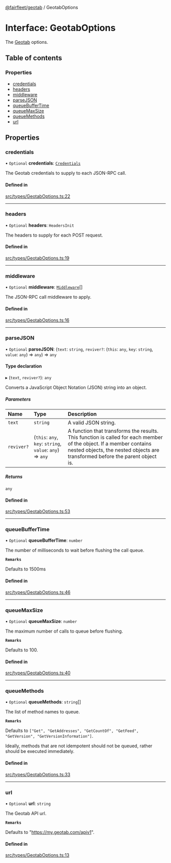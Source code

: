 [@fairfleet/geotab](../README.md) / GeotabOptions

# Interface: GeotabOptions

The [Geotab](Geotab.md) options.

## Table of contents

### Properties

- [credentials](GeotabOptions.md#credentials)
- [headers](GeotabOptions.md#headers)
- [middleware](GeotabOptions.md#middleware)
- [parseJSON](GeotabOptions.md#parsejson)
- [queueBufferTime](GeotabOptions.md#queuebuffertime)
- [queueMaxSize](GeotabOptions.md#queuemaxsize)
- [queueMethods](GeotabOptions.md#queuemethods)
- [url](GeotabOptions.md#url)

## Properties

### credentials

• `Optional` **credentials**: [`Credentials`](Credentials.md)

The Geotab credentials to supply to each JSON-RPC call.

#### Defined in

[src/types/GeotabOptions.ts:22](https://github.com/fairfleet/geotab/blob/d57d931/src/types/GeotabOptions.ts#L22)

___

### headers

• `Optional` **headers**: `HeadersInit`

The headers to supply for each POST request.

#### Defined in

[src/types/GeotabOptions.ts:19](https://github.com/fairfleet/geotab/blob/d57d931/src/types/GeotabOptions.ts#L19)

___

### middleware

• `Optional` **middleware**: [`Middleware`](../README.md#middleware)[]

The JSON-RPC call middleware to apply.

#### Defined in

[src/types/GeotabOptions.ts:16](https://github.com/fairfleet/geotab/blob/d57d931/src/types/GeotabOptions.ts#L16)

___

### parseJSON

• `Optional` **parseJSON**: (`text`: `string`, `reviver?`: (`this`: `any`, `key`: `string`, `value`: `any`) => `any`) => `any`

#### Type declaration

▸ (`text`, `reviver?`): `any`

Converts a JavaScript Object Notation (JSON) string into an object.

##### Parameters

| Name | Type | Description |
| :------ | :------ | :------ |
| `text` | `string` | A valid JSON string. |
| `reviver?` | (`this`: `any`, `key`: `string`, `value`: `any`) => `any` | A function that transforms the results. This function is called for each member of the object. If a member contains nested objects, the nested objects are transformed before the parent object is. |

##### Returns

`any`

#### Defined in

[src/types/GeotabOptions.ts:53](https://github.com/fairfleet/geotab/blob/d57d931/src/types/GeotabOptions.ts#L53)

___

### queueBufferTime

• `Optional` **queueBufferTime**: `number`

The number of milliseconds to wait before flushing the call queue.

**`Remarks`**

Defaults to 1500ms

#### Defined in

[src/types/GeotabOptions.ts:46](https://github.com/fairfleet/geotab/blob/d57d931/src/types/GeotabOptions.ts#L46)

___

### queueMaxSize

• `Optional` **queueMaxSize**: `number`

The maximum number of calls to queue before flushing.

**`Remarks`**

Defaults to 100.

#### Defined in

[src/types/GeotabOptions.ts:40](https://github.com/fairfleet/geotab/blob/d57d931/src/types/GeotabOptions.ts#L40)

___

### queueMethods

• `Optional` **queueMethods**: `string`[]

The list of method names to queue.

**`Remarks`**

Defaults to `["Get", "GetAddresses", "GetCountOf", "GetFeed", "GetVersion", "GetVersionInformation"]`.

Ideally, methods that are not idempotent should not be queued, rather should be
executed immediately.

#### Defined in

[src/types/GeotabOptions.ts:33](https://github.com/fairfleet/geotab/blob/d57d931/src/types/GeotabOptions.ts#L33)

___

### url

• `Optional` **url**: `string`

The Geotab API url.

**`Remarks`**

Defaults to "https://my.geotab.com/apiv1".

#### Defined in

[src/types/GeotabOptions.ts:13](https://github.com/fairfleet/geotab/blob/d57d931/src/types/GeotabOptions.ts#L13)
